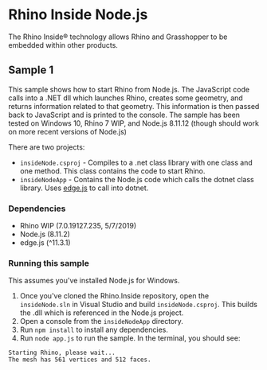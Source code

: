 # Rhino Inside Node.js
The Rhino Inside® technology allows Rhino and Grasshopper to be embedded within other products.

## Sample 1
This sample shows how to start Rhino from Node.js.  The JavaScript code calls into a .NET dll which launches Rhino, creates some geometry, and returns information related to that geometry. This information is then passed back to JavaScript and is printed to the console.
The sample has been tested on Windows 10, Rhino 7 WIP, and Node.js 8.11.12 (though should work on more recent versions of Node.js)

There are two projects:
- `insideNode.csproj` - Compiles to a .net class library with one class and one method. This class contains the code to start Rhino.
- `insideNodeApp` - Contains the Node.js code which calls the dotnet class library. Uses [edge.js](https://github.com/agracio/edge-js) to call into dotnet.

### Dependencies
- Rhino WIP (7.0.19127.235, 5/7/2019)
- Node.js (8.11.2)
- edge.js (^11.3.1)

### Running this sample
This assumes you've installed Node.js for Windows.
1. Once you've cloned the Rhino.Inside repository, open the `insideNode.sln` in Visual Studio and build `insideNode.csproj`. This builds the .dll which is referenced in the Node.js project.
2. Open a console from the `insideNodeApp` directory.
3. Run `npm install` to install any dependencies.
4. Run `node app.js` to run the sample. In the terminal, you should see:
```
Starting Rhino, please wait...
The mesh has 561 vertices and 512 faces.
```


